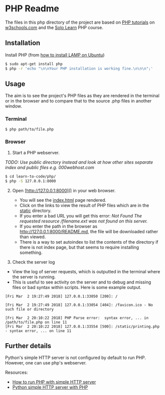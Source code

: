 # PHP Readme

The files in this php directory of the project are based on [PHP tutorials](https://www.w3schools.com/PhP/default.asp) on [w3schools.com](https://www.w3schools.com) and the [Solo Learn](https://www.sololearn.com/) PHP course.


## Installation

Install PHP (from [how to install LAMP on Ubuntu](http://howtoubuntu.org/how-to-install-lamp-on-ubuntu#install-php))

```bash
$ sudo apt-get install php
$ php -r 'echo "\n\nYour PHP installation is working fine.\n\n\n";'
```

## Usage

The aim is to see the project's PHP files as they are rendered in the terminal or in the browser and to compare that to the source .php files in another window.

### Terminal

```bash
$ php path/to/file.php
```

### Browser


1. Start a PHP webserver.

_TODO: Use public directory instead and look at how other sites separate index and public files e.g. 000webhost.com_

```bash
$ cd learn-to-code/php/
$ php -S 127.0.0.1:8000
```

2. Open [http://127.0.0.1:8000]() in your web browser.
    - You will see the [index.html](index.html) page rendered.
    - Click on the links to view the result of PHP files which are in the [static](static) directory.
    - If you enter a bad URL you will get this error: _Not Found The requested resource /filename.ext was not found on this server._
    - If you enter the path in the browser as http://127.0.0.1:8000/README.md, the file will be downloaded rather than viewed.
    - There is a way to set autoindex to list the contents of the directory if there is not index page, but that seems to require installing something.

3. Check the server log
  - View the log of server requests, which is outputted in the terminal where the server is running. 
  - This is useful to see activity on the server and to debug and missing files or bad syntax within scripts. Here is some example output.

```
[Fri Mar  2 19:27:49 2018] 127.0.0.1:33050 [200]: /

[Fri Mar  2 19:27:49 2018] 127.0.0.1:33054 [404]: /favicon.ico - No such file or directory

[Fri Mar  2 20:10:22 2018] PHP Parse error:  syntax error, ... in /path/to/file.php on line 11
[Fri Mar  2 20:10:22 2018] 127.0.0.1:33554 [500]: /static/printing.php - syntax error, ... on line 11
```


## Further details

Python's simple HTTP server is not configured by default to run PHP. However, one can use php's webserver.

Resources:

- [How to run PHP with simple HTTP server](https://serverfault.com/questions/338394/how-to-run-php-with-simplehttpserver)
- [Python simple HTTP server with PHP](https://stackoverflow.com/questions/12235876/python-simplehttpserver-with-php)
